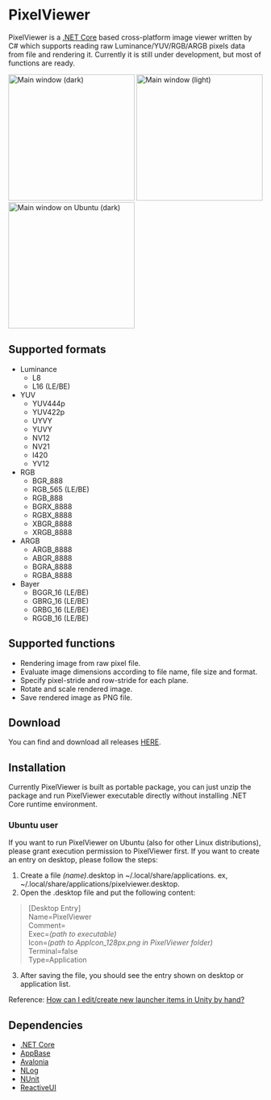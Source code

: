 # PixelViewer
PixelViewer is a [.NET Core](https://dotnet.microsoft.com/) based cross-platform image viewer written by C# which supports reading raw Luminance/YUV/RGB/ARGB pixels data from file and rendering it. Currently it is still under development, but most of functions are ready.

<img src="https://carina-studio.github.io/PixelViewer/Screenshot_Main_Dark_Thumb.png" alt="Main window (dark)" width="250"/> <img src="https://carina-studio.github.io/PixelViewer/Screenshot_Main_Light_Thumb.png" alt="Main window (light)" width="250"/> <img src="https://carina-studio.github.io/PixelViewer/Screenshot_Main_Dark_Linux_Thumb.png" alt="Main window on Ubuntu (dark)" width="250"/>

## Supported formats
* Luminance
  * L8
  * L16 (LE/BE)
* YUV
  * YUV444p
  * YUV422p
  * UYVY
  * YUVY
  * NV12
  * NV21
  * I420
  * YV12
* RGB
  * BGR_888
  * RGB_565 (LE/BE)
  * RGB_888
  * BGRX_8888
  * RGBX_8888
  * XBGR_8888
  * XRGB_8888
* ARGB
  * ARGB_8888
  * ABGR_8888
  * BGRA_8888
  * RGBA_8888
* Bayer
  * BGGR_16 (LE/BE)
  * GBRG_16 (LE/BE)
  * GRBG_16 (LE/BE)
  * RGGB_16 (LE/BE)

## Supported functions
* Rendering image from raw pixel file.
* Evaluate image dimensions according to file name, file size and format.
* Specify pixel-stride and row-stride for each plane.
* Rotate and scale rendered image.
* Save rendered image as PNG file.

## Download
You can find and download all releases [HERE](https://github.com/carina-studio/PixelViewer/releases).

## Installation
Currently PixelViewer is built as portable package, you can just unzip the package and run PixelViewer executable directly without installing .NET Core runtime environment.
### Ubuntu user
If you want to run PixelViewer on Ubuntu (also for other Linux distributions), please grant execution permission to PixelViewer first. If you want to create an entry on desktop, please follow the steps:
1. Create a file *(name)*.desktop in ~/.local/share/applications. ex, ~/.local/share/applications/pixelviewer.desktop.
2. Open the .desktop file and put the following content:

> [Desktop Entry]  
> Name=PixelViewer  
> Comment=  
> Exec=*(path to executable)*  
> Icon=*(path to AppIcon_128px.png in PixelViewer folder)*  
> Terminal=false  
> Type=Application

3. After saving the file, you should see the entry shown on desktop or application list.

Reference: [How can I edit/create new launcher items in Unity by hand?
](https://askubuntu.com/questions/13758/how-can-i-edit-create-new-launcher-items-in-unity-by-hand)

## Dependencies
* [.NET Core](https://dotnet.microsoft.com/)
* [AppBase](https://github.com/carina-studio/AppBase)
* [Avalonia](https://github.com/AvaloniaUI/Avalonia)
* [NLog](https://github.com/NLog/NLog)
* [NUnit](https://github.com/nunit/nunit)
* [ReactiveUI](https://github.com/reactiveui/ReactiveUI)
